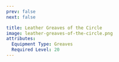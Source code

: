 ```yaml
---
prev: false
next: false

title: Leather Greaves of the Circle
image: leather-greaves-of-the-circle.png
attributes:
  Equipment Type: Greaves
  Required Level: 20
---
```


<MyItemComponent :item=$frontmatter />

